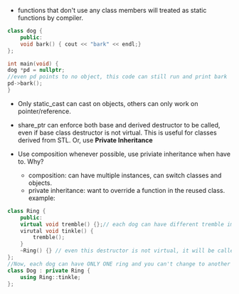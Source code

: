 * functions that don't use any class members will treated as static functions by compiler.

```c++
class dog {
    public:
    void bark() { cout << "bark" << endl;}
};

int main(void) {
dog *pd = nullptr;   
//even pd points to no object, this code can still run and print bark  
pd->bark();   
}
```

* Only static_cast can cast on objects, others can only work on pointer/reference.

* share_ptr can enforce both base and derived destructor to be called, even if base class destructor is not virtual.
  This is useful for classes derived from STL. Or, use **Private Inheritance**
  
* Use composition whenever possible, use priviate inheritance when have to. Why?
    * composition: can have multiple instances, can switch classes and objects.
    * private inheritance: want to override a function in the reused class.
    example:
```c++
class Ring {
    public:
    virtual void tremble() {};// each dog can have different tremble implementation
    virutal void tinkle() {
        tremble();
    }
    ~Ring() {} // even this destructor is not virtual, it will be called when a dog is destroyed.
};
//Now, each dog can have ONLY ONE ring and you can't change to another type of ring or object dynamically.
class Dog : private Ring {
    using Ring::tinkle;
};
```
  
  
